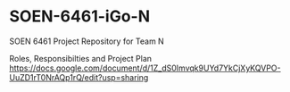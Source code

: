 # SOEN-6461-iGo-N
SOEN 6461 Project Repository for Team N 

Roles, Responsibilties and Project Plan
https://docs.google.com/document/d/1Z_dS0Imvqk9UYd7YkCjXyKQVPO-UuZD1rT0NrAQp1rQ/edit?usp=sharing

